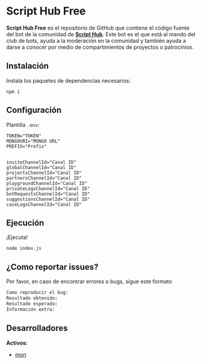 # Script Hub Free

**Script Hub Free** es el repositorio de GitHub que contiene el código fuente del bot de la comunidad de [**Script Hub**](https://scripthubteam.github.io/ 'Script Hub'). Este bot es el que está al mando del club de bots, ayuda a la moderación en la comunidad y también ayuda a darse a conocer por medio de compartimientos de proyectos o patrocinios.

## Instalación

Instala los paquetes de dependencias necesarios:

`npm i`

## Configuración

Plantilla `.env`:

```env
TOKEN="TOKEN"
MONGOURI="MONGO URL"
PREFIX="Prefix"


inviteChannelId="Canal ID"
globalChannelId="Canal ID"
projectsChannelId="Canal ID"
partnersChannelId="Canal ID"
playgroundChannelId="Canal ID"
privateLogsChannelId="Canal ID"
botRequestsChannelId="Canal ID"
suggestionsChannelId="Canal ID"
caseLogsChannelId="Canal ID"
```

## Ejecución

¡Ejecuta!

`node index.js`

## ¿Como reportar issues?

Por favor, en caso de encontrar errores o bugs, sigue este formato

```e
Como reproducir el bug:
Resultado obtenido:
Resultado esperado:
Información extra:
```

## Desarrolladores

**Activos:**

- [mon](https://github.com/wwmon)